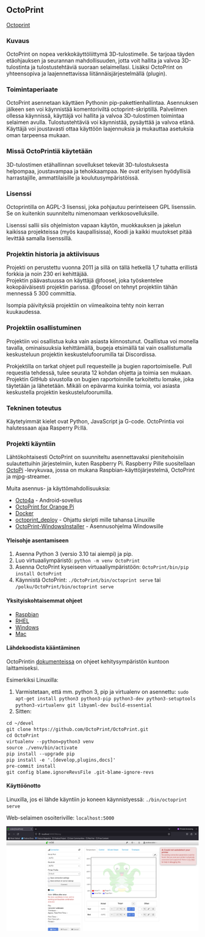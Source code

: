 ## OctoPrint

[Octoprint](https://github.com/OctoPrint/OctoPrint)
### Kuvaus

OctoPrint on nopea verkkokäyttöliittymä 3D-tulostimelle. Se tarjoaa täyden etäohjauksen ja seurannan
mahdollisuuden, jotta voit hallita ja valvoa 3D-tulostinta ja tulostustehtäviä suoraan selaimellasi. Lisäksi OctoPrint
on yhteensopiva ja laajennettavissa liitännäisjärjestelmällä (plugin).


### Toimintaperiaate

OctoPrint asennetaan käyttäen Pythonin pip-pakettienhallintaa. Asennuksen jälkeen sen voi käynnistää
komentoriviltä octoprint-skriptillä. Palvelimen ollessa käynnissä, käyttäjä voi hallita ja valvoa 3D-tulostimen
toimintaa selaimen avulla. Tulostustehtäviä voi käynnistää, pysäyttää ja valvoa etänä. Käyttäjä voi joustavasti ottaa
käyttöön laajennuksia ja mukauttaa asetuksia oman tarpeensa mukaan.

### Missä OctoPrintiä käytetään

3D-tulostimen etähallinnan sovellukset tekevät 3D-tulostuksesta helpompaa, joustavampaa ja tehokkaampaa. Ne ovat 
erityisen hyödyllisiä harrastajille,
ammattilaisille ja koulutusympäristöissä.

### Lisenssi 

Octoprintilla on AGPL-3 lisenssi, joka pohjautuu perinteiseen GPL lisenssiin. Se on kuitenkin suunniteltu nimenomaan 
verkkosovelluksille. 

Lisenssi sallii siis ohjelmiston vapaan käytön, muokkauksen ja jakelun kaikissa projekteissa (myös kaupallisissa), 
Koodi ja kaikki muutokset pitää levittää samalla lisenssillä. 


### Projektin historia ja aktiivisuus

Projekti on perustettu vuonna 2011 ja sillä on tällä hetkellä 1,7 tuhatta erillistä forkkia ja noin 230 eri kehittäjää.  
Projektin päävastuussa on käyttäjä @foosel, joka työskentelee kokopäiväisesti projektin parissa. @foosel on tehnyt 
projektiin tähän mennessä 5 300 committia. 

Isompia päivityksiä projektiin on viimeaikoina tehty noin kerran kuukaudessa.

### Projektiin osallistuminen

Projektiin voi osallistua kuka vain asiasta kiinnostunut. Osallistua voi monella tavalla, ominaisuuksia kehittämällä, 
bugeja etsimällä tai vain osallistumalla keskusteluun projektin keskustelufoorumilla tai Discordissa.

Prokjektilla on tarkat ohjeet pull requesteille ja bugien raportoimiselle. Pull requestia tehdessä, tulee seurata
12 kohdan ohjetta ja toimia sen mukaan. Projektin GitHub sivustolla on bugien raportoinnille tarkoitettu lomake,
joka täytetään ja lähetetään. Mikäli on epävarma kuinka toimia, voi asiasta keskustella projektin keskustelufoorumilla.  
 
### Tekninen toteutus

Käytetyimmät kielet ovat Python, JavaScript ja G-code. OctoPrintia voi halutessaan ajaa Rasperry Pi:llä.


### Projekti käyntiin

Lähtökohtaisesti OctoPrint on suunniteltu asennettavaksi pienitehoisiin sulautettuihin järjestelmiin, kuten Raspberry Pi. Raspberry Pille suositellaan [OctoPi](https://github.com/guysoft/OctoPi) -levykuvaa, jossa on mukana Raspbian-käyttöjärjestelmä, OctoPrint ja mjpg-streamer.

Muita asennus- ja käyttömahdollisuuksia:

- [Octo4a](https://github.com/feelfreelinux/octo4a) - Android-sovellus
- [OctoPrint for Orange Pi](https://www.obico.io/docs/user-guides/orange-pi-for-octoprint-download-setup/)
- [Docker](https://github.com/OctoPrint/octoprint-docker)
- [octoprint_deploy](https://github.com/paukstelis/octoprint_deploy) - Ohjattu skripti mille tahansa Linuxille
- [OctoPrint-WindowsInstaller](https://github.com/jneilliii/OctoPrint-WindowsInstaller) - Asennusohjelma Windowsille

#### Yleisohje asentamiseen

1. Asenna Python 3 (versio 3.10 tai aiempi) ja pip.
2. Luo virtuaaliympäristö:
`python -m venv OctoPrint`
3. Asenna OctoPrint kyseiseen virtuaaliympäristöön:
`OctoPrint/bin/pip install OctoPrint`
4. Käynnistä OctoPrint:
`./OctoPrint/bin/octoprint serve` tai `/polku/OctoPrint/bin/octoprint serve`

#### Yksityiskohtaisemmat ohjeet

- [Raspbian](https://community.octoprint.org/t/setting-up-octoprint-on-a-raspberry-pi-running-raspbian/2337/)
- [RHEL](https://community.octoprint.org/t/setting-up-octoprint-on-a-computer-running-fedora-centos-almalinux-or-rockylinux/37137)
- [Windows](https://community.octoprint.org/t/setting-up-octoprint-on-windows/383/1)
- [Mac](https://community.octoprint.org/t/setting-up-octoprint-on-macos/13425)

#### Lähdekoodista kääntäminen

OctoPrintin [dokumenteissa](https://docs.octoprint.org/en/maintenance/development/environment.html) on ohjeet kehitysympäristön kuntoon laittamiseksi.

Esimerkiksi Linuxilla:

1. Varmistetaan, että mm. python 3, pip ja virtualenv on asennettu: `sudo apt-get install python3 python3-pip python3-dev python3-setuptools python3-virtualenv git libyaml-dev build-essential`
2. Sitten: 
```
cd ~/devel
git clone https://github.com/OctoPrint/OctoPrint.git
cd OctoPrint
virtualenv --python=python3 venv
source ./venv/bin/activate
pip install --upgrade pip
pip install -e '.[develop,plugins,docs]'
pre-commit install
git config blame.ignoreRevsFile .git-blame-ignore-revs
```

#### Käyttöönotto

Linuxilla, jos ei lähde käyntiin jo koneen käynnistyessä:
`./bin/octoprint serve`

Web-selaimen osoiteriville:
`localhost:5000`


![OctoPrint web-selaimessa](res/OctoPrintScreenshot.png)